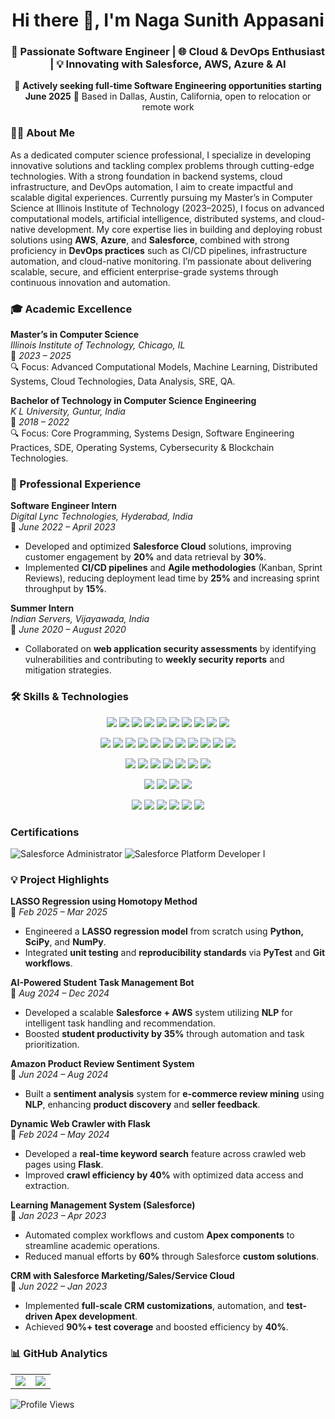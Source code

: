 <h1 align="center">Hi there 👋, I'm Naga Sunith Appasani</h1>
<h3 align="center">
🚀 Passionate Software Engineer | 🌐 Cloud & DevOps Enthusiast | 💡 Innovating with Salesforce, AWS, Azure & AI  
</h3>
<p align="center">
📢 <strong>Actively seeking full-time Software Engineering opportunities starting June 2025</strong>  📍 Based in Dallas, Austin, California, open to relocation or remote work  
</p>

<!--
**Sunith12/sunith12** is a ✨ _special_ ✨ repository because its `README.md` (this file) appears on your GitHub profile.

Here are some ideas to get you started:

- 🔭 I’m currently working on ...
- 🌱 I’m currently learning ...
- 👯 I’m looking to collaborate on ...
- 🤔 I’m looking for help with ...
- 💬 Ask me about ...
- 📫 How to reach me: ...
- 😄 Pronouns: ...
- ⚡ Fun fact: ...
-->

### 👨‍💻 About Me

As a dedicated computer science professional, I specialize in developing innovative solutions and tackling complex problems through cutting-edge technologies. With a strong foundation in backend systems, cloud infrastructure, and DevOps automation, I aim to create impactful and scalable digital experiences. Currently pursuing my Master’s in Computer Science at Illinois Institute of Technology (2023–2025), I focus on advanced computational models, artificial intelligence, distributed systems, and cloud-native development. My core expertise lies in building and deploying robust solutions using **AWS**, **Azure**, and **Salesforce**, combined with strong proficiency in **DevOps practices** such as CI/CD pipelines, infrastructure automation, and cloud-native monitoring. I’m passionate about delivering scalable, secure, and efficient enterprise-grade systems through continuous innovation and automation.

### 🎓 Academic Excellence

**Master’s in Computer Science**  
*Illinois Institute of Technology, Chicago, IL*  
📅 *2023 – 2025*  
🔍 Focus: Advanced Computational Models, Machine Learning, Distributed Systems, Cloud Technologies, Data Analysis, SRE, QA.

**Bachelor of Technology in Computer Science Engineering**  
*K L University, Guntur, India*  
📅 *2018 – 2022*  
🔍 Focus: Core Programming, Systems Design, Software Engineering Practices, SDE, Operating Systems, Cybersecurity & Blockchain Technologies.

### 💼 Professional Experience

**Software Engineer Intern**  
*Digital Lync Technologies, Hyderabad, India*  
📆 *June 2022 – April 2023*  
- Developed and optimized **Salesforce Cloud** solutions, improving customer engagement by **20%** and data retrieval by **30%**.
- Implemented **CI/CD pipelines** and **Agile methodologies** (Kanban, Sprint Reviews), reducing deployment lead time by **25%** and increasing sprint throughput by **15%**.

**Summer Intern**  
*Indian Servers, Vijayawada, India*  
📆 *June 2020 – August 2020*  
- Collaborated on **web application security assessments** by identifying vulnerabilities and contributing to **weekly security reports** and mitigation strategies.




### 🛠️ Skills & Technologies

<div align="center">

[![](https://img.shields.io/badge/C-00599C?style=flat&logo=c&logoColor=white)](https://en.wikipedia.org/wiki/C_%28programming_language%29)
[![](https://img.shields.io/badge/C++-00599C?style=flat&logo=c%2B%2B&logoColor=white)](https://en.wikipedia.org/wiki/C%2B%2B)
[![](https://img.shields.io/badge/Python-3776AB?style=flat&logo=python&logoColor=white)](https://www.python.org/)
[![](https://img.shields.io/badge/Apex-1798c1?style=flat&logo=salesforce&logoColor=white)](https://developer.salesforce.com/docs/atlas.en-us.apexcode.meta/apexcode/)
[![](https://img.shields.io/badge/JavaScript-F7DF1E?style=flat&logo=javascript&logoColor=black)](https://developer.mozilla.org/en-US/docs/Web/JavaScript)
[![](https://img.shields.io/badge/Linux-FCC624?style=flat&logo=linux&logoColor=black)](https://www.kernel.org/)
[![](https://img.shields.io/badge/Windows-0078D6?style=flat&logo=windows&logoColor=white)](https://www.microsoft.com/windows)
[![](https://img.shields.io/badge/Salesforce-00A1E0?style=flat&logo=salesforce&logoColor=white)](https://www.salesforce.com/)
[![](https://img.shields.io/badge/AWS-232F3E?style=flat&logo=amazon-aws&logoColor=white)](https://aws.amazon.com/)
[![](https://img.shields.io/badge/Azure-0078D4?style=flat&logo=microsoft-azure&logoColor=white)](https://azure.microsoft.com/)

[![](https://img.shields.io/badge/Azure%20OpenAI-0089D6?style=flat&logo=microsoftazure&logoColor=white)](https://learn.microsoft.com/azure/cognitive-services/openai/)
[![](https://img.shields.io/badge/AgentForce-00A1E0?style=flat&logo=salesforce&logoColor=white)](https://www.agentforce.com/)
[![](https://img.shields.io/badge/Azure%20Boards-0078D4?style=flat&logo=azure-devops&logoColor=white)](https://azure.microsoft.com/services/devops/boards/)
[![](https://img.shields.io/badge/Jupyter-F37626?style=flat&logo=jupyter&logoColor=white)](https://jupyter.org/)
[![](https://img.shields.io/badge/PyTest-3776AB?style=flat&logo=python&logoColor=white)](https://docs.pytest.org/)
[![](https://img.shields.io/badge/JIRA-0052CC?style=flat&logo=jira&logoColor=white)](https://www.atlassian.com/software/jira)
[![](https://img.shields.io/badge/Microsoft%20Project-217346?style=flat&logo=microsoft&logoColor=white)](https://www.microsoft.com/microsoft-365/project)
[![](https://img.shields.io/badge/Excel-217346?style=flat&logo=microsoftexcel&logoColor=white)](https://www.microsoft.com/microsoft-365/excel)
[![](https://img.shields.io/badge/Git-F05032?style=flat&logo=git&logoColor=white)](https://git-scm.com/)
[![](https://img.shields.io/badge/GitHub%20Actions-2088FF?style=flat&logo=githubactions&logoColor=white)](https://github.com/features/actions)
[![](https://img.shields.io/badge/GitLab%20CI-FC6D26?style=flat&logo=gitlab&logoColor=white)](https://docs.gitlab.com/ee/ci/)

[![](https://img.shields.io/badge/Docker-2496ED?style=flat&logo=docker&logoColor=white)](https://www.docker.com/)
[![](https://img.shields.io/badge/Kubernetes-326CE5?style=flat&logo=kubernetes&logoColor=white)](https://kubernetes.io/)
[![](https://img.shields.io/badge/Flows-00A1E0?style=flat&logo=salesforce&logoColor=white)](https://developer.salesforce.com/docs/atlas.en-us.flow_guide.meta/flow_guide/flows_overview.htm)
[![](https://img.shields.io/badge/Process%20Builder-00A1E0?style=flat&logo=salesforce&logoColor=white)](https://help.salesforce.com/s/articleView?id=sf.process_overview.htm)
[![](https://img.shields.io/badge/Salesforce%20CLI-00A1E0?style=flat&logo=salesforce&logoColor=white)](https://developer.salesforce.com/tools/sfdxcli)
[![](https://img.shields.io/badge/Workbench-00A1E0?style=flat&logo=salesforce&logoColor=white)](https://workbench.developerforce.com/)
[![](https://img.shields.io/badge/Change%20Sets-00A1E0?style=flat&logo=salesforce&logoColor=white)](https://help.salesforce.com/s/articleView?id=changesets.htm)

[![](https://img.shields.io/badge/NumPy-013243?style=flat&logo=numpy&logoColor=white)](https://numpy.org/)
[![](https://img.shields.io/badge/SciPy-8CAAE6?style=flat&logo=scipy&logoColor=white)](https://scipy.org/)
[![](https://img.shields.io/badge/PostgreSQL-4169E1?style=flat&logo=postgresql&logoColor=white)](https://www.postgresql.org/)
[![](https://img.shields.io/badge/SQL-336791?style=flat&logo=sqlite&logoColor=white)](https://en.wikipedia.org/wiki/SQL)

[![](https://img.shields.io/badge/Ansible-EE0000?style=flat&logo=ansible&logoColor=white)](https://www.ansible.com/)
[![](https://img.shields.io/badge/Terraform-623CE4?style=flat&logo=terraform&logoColor=white)](https://www.terraform.io/)
[![](https://img.shields.io/badge/CloudFormation-FF4F8B?style=flat&logo=aws&logoColor=white)](https://aws.amazon.com/cloudformation/)
[![](https://img.shields.io/badge/Bash-4EAA25?style=flat&logo=gnubash&logoColor=white)](https://www.gnu.org/software/bash/)
[![](https://img.shields.io/badge/Prometheus-E6522C?style=flat&logo=prometheus&logoColor=white)](https://prometheus.io/)
[![](https://img.shields.io/badge/Grafana-F46800?style=flat&logo=grafana&logoColor=white)](https://grafana.com/)

</div>





### Certifications

![Salesforce Administrator](https://img.shields.io/badge/Salesforce_Administrator-00A1E0?style=for-the-badge&logo=salesforce&logoColor=white)
![Salesforce Platform Developer I](https://img.shields.io/badge/Salesforce_Platform_Developer_I-00A1E0?style=for-the-badge&logo=salesforce&logoColor=white)



### 💡 Project Highlights

**LASSO Regression using Homotopy Method**  
📅 *Feb 2025 – Mar 2025*  
- Engineered a **LASSO regression model** from scratch using **Python, SciPy**, and **NumPy**.
- Integrated **unit testing** and **reproducibility standards** via **PyTest** and **Git workflows**.

**AI-Powered Student Task Management Bot**  
📅 *Aug 2024 – Dec 2024*  
- Developed a scalable **Salesforce + AWS** system utilizing **NLP** for intelligent task handling and recommendation.
- Boosted **student productivity by 35%** through automation and task prioritization.

**Amazon Product Review Sentiment System**  
📅 *Jun 2024 – Aug 2024*  
- Built a **sentiment analysis** system for **e-commerce review mining** using **NLP**, enhancing **product discovery** and **seller feedback**.

**Dynamic Web Crawler with Flask**  
📅 *Feb 2024 – May 2024*  
- Developed a **real-time keyword search** feature across crawled web pages using **Flask**.
- Improved **crawl efficiency by 40%** with optimized data access and extraction.

**Learning Management System (Salesforce)**  
📅 *Jan 2023 – Apr 2023*  
- Automated complex workflows and custom **Apex components** to streamline academic operations.
- Reduced manual efforts by **60%** through Salesforce **custom solutions**.

**CRM with Salesforce Marketing/Sales/Service Cloud**  
📅 *Jun 2022 – Jan 2023*  
- Implemented **full-scale CRM customizations**, automation, and **test-driven Apex development**.
- Achieved **90%+ test coverage** and boosted efficiency by **40%**.



### 📊 GitHub Analytics

<table>
  <tr>
    <td><img src="https://github-readme-stats.vercel.app/api?username=Sunith12&show_icons=true&theme=default&count_private=true" /></td>
    <td><img src="https://github-readme-stats.vercel.app/api/top-langs/?username=Sunith12&layout=compact&theme=default" /></td>
  </tr>
</table>



![Profile Views](https://komarev.com/ghpvc/?username=Sunith12&label=Profile%20Views&color=0e75b6&style=flat)

